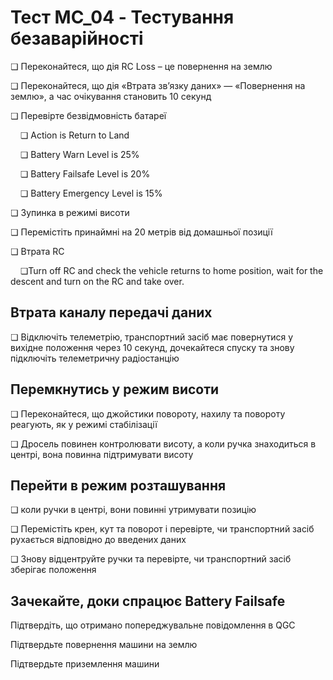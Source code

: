 # Тест MC_04 - Тестування безаварійності

❏ Переконайтеся, що дія RC Loss – це повернення на землю

❏ Переконайтеся, що дія «Втрата зв’язку даних» — «Повернення на землю», а час очікування становить 10 секунд

❏ Перевірте безвідмовність батареї

&nbsp;&nbsp;&nbsp;&nbsp;❏ Action is Return to Land

&nbsp;&nbsp;&nbsp;&nbsp;❏ Battery Warn Level is 25%

&nbsp;&nbsp;&nbsp;&nbsp;❏ Battery Failsafe Level is 20%

&nbsp;&nbsp;&nbsp;&nbsp;❏ Battery Emergency Level is 15%

❏ Зупинка в режимі висоти

❏ Перемістіть принаймні на 20 метрів від домашньої позиції

❏ Втрата RC

&nbsp;&nbsp;&nbsp;&nbsp;❏Turn off RC and check the vehicle returns to home position, wait for the descent and turn on the RC and take over.

## Втрата каналу передачі даних

❏ Відключіть телеметрію, транспортний засіб має повернутися у вихідне положення через 10 секунд, дочекайтеся спуску та знову підключіть телеметричну радіостанцію

## Перемкнутись у режим висоти

❏ Переконайтеся, що джойстики повороту, нахилу та повороту реагують, як у режимі стабілізації

❏ Дросель повинен контролювати висоту, а коли ручка знаходиться в центрі, вона повинна підтримувати висоту

## Перейти в режим розташування

❏ коли ручки в центрі, вони повинні утримувати позицію

❏ Перемістіть крен, кут та поворот і перевірте, чи транспортний засіб рухається відповідно до введених даних

❏ Знову відцентруйте ручки та перевірте, чи транспортний засіб зберігає положення

## Зачекайте, доки спрацює Battery Failsafe

Підтвердіть, що отримано попереджувальне повідомлення в QGC

Підтвердьте повернення машини на землю

Підтвердьте приземлення машини
